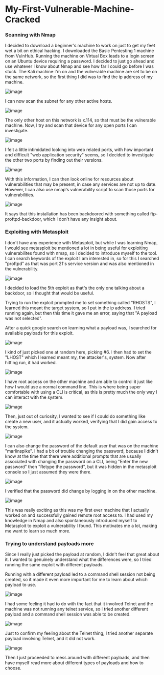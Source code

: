 # My-First-Vulnerable-Machine-Cracked

### Scanning with Nmap

I decided to download a beginner's machine to work on just to get my feet wet a bit on ethical hacking. I downloaded the Basic Pentesting 1 machine from VulnHub.
Running the machine on Virtual Box leads to a login screen on an Ubuntu device requiring a password.
I decided to just go ahead and use whatever I know about Nmap and see how far I could go before I was stuck.
The Kali machine I'm on and the vulnerable machine are set to be on the same network, so the first thing I did was to find the ip address of my machine.

![image](https://github.com/rat-v/Vulnerable-Machines/assets/169432484/7c599064-efbc-44aa-8a62-86f97bf07a24)

I can now scan the subnet for any other active hosts.

![image](https://github.com/rat-v/Vulnerable-Machines/assets/169432484/ce9dd2ae-27d9-42ba-b1b3-cb7ea000c8d8)

The only other host on this network is x.114, so that must be the vulnerable machine.
Now, I try and scan that device for any open ports I can investigate.

![image](https://github.com/rat-v/Vulnerable-Machines/assets/169432484/7ff7dbf7-bd56-4cc1-8a1e-ae8728362b72)

I felt a little intimidated looking into web related ports, with how important and difficult "web application security" seems, so I decided to investigate the other two ports by finding out their versions.

![image](https://github.com/rat-v/Vulnerable-Machines/assets/169432484/894ceb50-01e1-4427-a052-0601dc400def)

With this information, I can then look online for resources about vulnerabilities that may be present, in case any services are not up to date.
However, I can also use nmap's vulnerability script to scan those ports for vulnerabilities.

![image](https://github.com/rat-v/Vulnerable-Machines/assets/169432484/47709040-939c-4ab2-b41b-f665ba324bb0)

It says that this installation has been backdoored with something called ftp-proftpd-backdoor, which I don't have any insight about.

### Exploiting with Metasploit

I don't have any experience with Metasploit, but while I was learning Nmap, I would see metasploit be mentioned a lot in being useful for exploiting vulnerabilites found with nmap, so I decided to introduce myself to the tool.
I can search keywords of the exploit I am interested in, so for this I searched "proftpd" as that was port 21's service version and was also mentioned in the vulnerability.

![image](https://github.com/rat-v/Vulnerable-Machines/assets/169432484/a8ba0ae7-3019-4924-80c0-769953ec1d01)

I decided to load the 5th exploit as that's the only one talking about a backdoor, so I thought that would be useful.

Trying to run the exploit prompted me to set something called "RHOSTS", I learned this meant the target system, so I put in the ip address.
I tried running again, but then this time it gave me an error, saying that "A payload was not selected".

After a quick google search on learning what a payload was, I searched for available payloads for this exploit.

![image](https://github.com/rat-v/Vulnerable-Machines/assets/169432484/94e5d7c7-6efb-4ab0-b367-b2be0c4d1537)

I kind of just picked one at random here, picking #6.
I then had to set the "LHOST" which I learned meant my, the attacker's, system.
Now after hitting run, it had worked.

![image](https://github.com/rat-v/Vulnerable-Machines/assets/169432484/c68d0959-29af-4c8e-8506-52974e96c962)

I have root access on the other machine and am able to control it just like how I would use a normal command line.
This is where being super comfortable with using a CLI is critical, as this is pretty much the only way I can interact with the system.

![image](https://github.com/rat-v/Vulnerable-Machines/assets/169432484/b32b6f19-82f8-4ac5-b025-196b6153dfb0)

Then, just out of curiosity, I wanted to see if I could do something like create a new user, and it actually worked, verifying that I did gain access to the system.

![image](https://github.com/rat-v/Vulnerable-Machines/assets/169432484/56c50c9a-6548-44ab-a26c-65bd7dc181e5)

I can also change the password of the default user that was on the machine "marlinspike".
I had a bit of trouble changing the password, because I didn't know at the time that there were additional prompts that are usually associated with changing the password on a CLI, being "Enter the new password" then "Retype the password", but it was hidden in the metasploit console so I just assumed they were there.

![image](https://github.com/rat-v/Vulnerable-Machines/assets/169432484/eaae450f-0ee3-4d4d-8606-a09280de4e14)

I verified that the password did change by logging in on the other machine.

![image](https://github.com/rat-v/Vulnerable-Machines/assets/169432484/f5a2641d-7f85-4a8f-863a-53484f47200c)

This was really exciting as this was my first ever machine that I actually worked on and successfully gained remote root access to. I had used my knowledge in Nmap and also spontaneously introduced myself to Metasploit to exploit a vulnerability I found.
This motivates me a lot, making me want to learn so much more. 

### Trying to understand payloads more
Since I really just picked the payload at random, I didn't feel that great about it. I wanted to genuinely understand what the differences were, so I tried running the same exploit with different payloads. 

Running with a different payload led to a command shell session not being created, so it made it even more important for me to learn about which payload to use. 

![image](https://github.com/rat-v/Vulnerable-Machines/assets/169432484/cf2263e7-62b8-4398-9192-6f9d1c8f941c)

I had some feeling it had to do with the fact that it involved Telnet and the machine was not running any telnet service, so I tried another different payload and a command shell session was able to be created.

![image](https://github.com/rat-v/Vulnerable-Machines/assets/169432484/b8fd73ff-6bf8-4cdb-afdc-981128968f8c)

Just to confirm my feeling about the Telnet thing, I tried another separate payload involving Telnet, and it did not work.

![image](https://github.com/rat-v/Vulnerable-Machines/assets/169432484/72a2945e-aa25-48d9-a43f-5cc4ec673785)

Then I just proceeded to mess around with different payloads, and then have myself read more about different types of payloads and how to choose.


